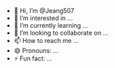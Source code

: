- 👋 Hi, I’m @Jeang507
- 👀 I’m interested in ...
- 🌱 I’m currently learning ...
- 💞️ I’m looking to collaborate on ...
- 📫 How to reach me ...
- 😄 Pronouns: ...
- ⚡ Fun fact: ...

<!---
Jeang507/Jeang507 is a ✨ special ✨ repository because its `README.md` (this file) appears on your GitHub profile.
You can click the Preview link to take a look at your changes.
--->
